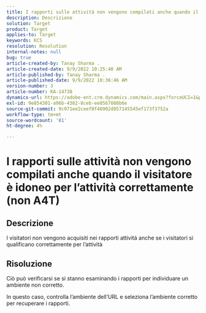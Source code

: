 ```yaml
---
title: I rapporti sulle attività non vengono compilati anche quando il visitatore è idoneo per l’attività correttamente (non A4T)
description: Descrizione
solution: Target
product: Target
applies-to: Target
keywords: KCS
resolution: Resolution
internal-notes: null
bug: true
article-created-by: Tanay Sharma .
article-created-date: 9/9/2022 10:25:40 AM
article-published-by: Tanay Sharma .
article-published-date: 9/9/2022 10:36:46 AM
version-number: 3
article-number: KA-14738
dynamics-url: https://adobe-ent.crm.dynamics.com/main.aspx?forceUCI=1&pagetype=entityrecord&etn=knowledgearticle&id=20c1b4bc-2930-ed11-9db1-002248086735
exl-id: 9e854301-a96b-4382-8ceb-ee8567088b6e
source-git-commit: 9c971ee2ceef8f48902d857145545ef173f3752a
workflow-type: tm+mt
source-wordcount: '81'
ht-degree: 4%

---
```


# I rapporti sulle attività non vengono compilati anche quando il visitatore è idoneo per l’attività correttamente (non A4T)

## Descrizione


I visitatori non vengono acquisiti nei rapporti attività anche se i visitatori si qualificano correttamente per l’attività


## Risoluzione


Ciò può verificarsi se si stanno esaminando i rapporti per individuare un ambiente non corretto.



In questo caso, controlla l’ambiente dell’URL e seleziona l’ambiente corretto per recuperare i rapporti.
